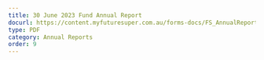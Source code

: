 ```yaml
---
title: 30 June 2023 Fund Annual Report
docurl: https://content.myfuturesuper.com.au/forms-docs/FS_AnnualReport_2023.pdf
type: PDF
category: Annual Reports
order: 9
---
```

 